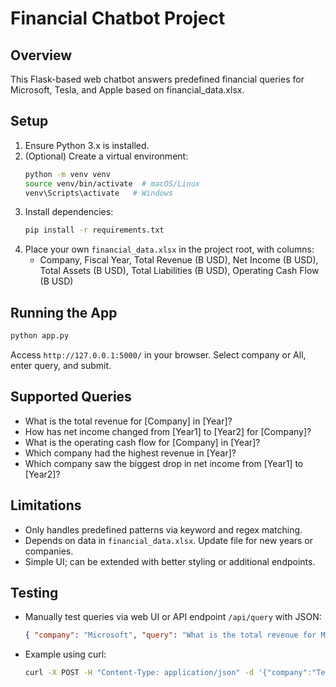 
# Financial Chatbot Project

## Overview
This Flask-based web chatbot answers predefined financial queries for Microsoft, Tesla, and Apple based on financial_data.xlsx.

## Setup
1. Ensure Python 3.x is installed.
2. (Optional) Create a virtual environment:
   ```bash
   python -m venv venv
   source venv/bin/activate  # macOS/Linux
   venv\Scripts\activate   # Windows
   ```
3. Install dependencies:
   ```bash
   pip install -r requirements.txt
   ```
4. Place your own `financial_data.xlsx` in the project root, with columns:
   - Company, Fiscal Year, Total Revenue (B USD), Net Income (B USD), Total Assets (B USD), Total Liabilities (B USD), Operating Cash Flow (B USD)

## Running the App
```bash
python app.py
```
Access `http://127.0.0.1:5000/` in your browser. Select company or All, enter query, and submit.

## Supported Queries
- What is the total revenue for [Company] in [Year]?
- How has net income changed from [Year1] to [Year2] for [Company]?
- What is the operating cash flow for [Company] in [Year]?
- Which company had the highest revenue in [Year]?
- Which company saw the biggest drop in net income from [Year1] to [Year2]?

## Limitations
- Only handles predefined patterns via keyword and regex matching.
- Depends on data in `financial_data.xlsx`. Update file for new years or companies.
- Simple UI; can be extended with better styling or additional endpoints.

## Testing
- Manually test queries via web UI or API endpoint `/api/query` with JSON:
  ```json
  { "company": "Microsoft", "query": "What is the total revenue for Microsoft in 2024?" }
  ```
- Example using curl:
  ```bash
  curl -X POST -H "Content-Type: application/json" -d '{"company":"Tesla","query":"Which company had the highest revenue in 2023?"}' http://127.0.0.1:5000/api/query
  ```
